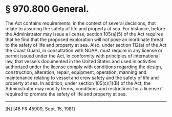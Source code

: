 # § 970.800   General.

The Act contains requirements, in the context of several decisions, that relate to assuring the safety of life and property at sea. For instance, before the Administrator may issue a license, section 105(a)(5) of the Act requires that he find that the proposed exploration will not pose an inordinate threat to the safety of life and property at sea. Also, under section 112(a) of the Act the Coast Guard, in consultation with NOAA, must require in any license or permit issued under the Act, in conformity with principles of international law, that vessels documented in the United States and used in activities authorized under the license comply with conditions regarding the design, construction, alteration, repair, equipment, operation, manning and maintenance relating to vessel and crew safety and the safety of life and property at sea. In addition, under section 105(c)(1)(B) of the Act, the Administrator may modify terms, conditions and restrictions for a license if required to promote the safety of life and property at sea.



---

[N] [46 FR 45909, Sept. 15, 1981]




